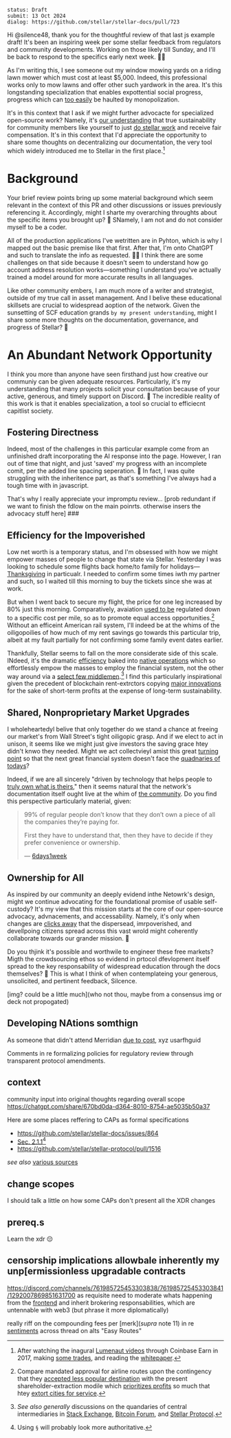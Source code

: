 ```
status: Draft
submit: 13 Oct 2024
dialog: https://github.com/stellar/stellar-docs/pull/723
```

Hi @silence48, thank you for the thoughtful review of that last js example draft! It's been an inspiring week per some stellar feedback from regulators and community developments. Working on those likely till Sunday, and I'll be back to respond to the specifics early next week. 🤝📅

As I'm writing this, I see someone out my window mowing yards on a riding lawn mower which must cost at least $5,000. Indeed, this professional works only to mow lawns and offer other such yardwork in the area. It's this longstanding specialization that enables expottential social progress, progress which can [too easily](https://teapowered.dev/posts/demoralization-capitalism/) be haulted by monopolization.

It's in this context that I ask if we might further advocacte for specialized open-source work? Namely, it's [our understanding](https://github.com/orgs/WhyDRS/discussions/1) that true sustainability for community members like yourself to just [do stellar work](https://tyler.yak.farm/personal-ZS5pWDdaYXZHeHVqUEZ3aGpPWmNRczl1bEhrYnZpejNJMm15cnQ1a3l1eXMxTjlLY05qYQ/how-to-make-more-money-c3dGbU81RVBPQVprT1BHU2FUY2xI) and receive fair compensation. It's in this context that I'd appreciate the opportunity to share some thoughts on decentralizing our documentation, the very tool which widely introduced me to Stellar in the first place.[^cb]

[^cb]: After watching the inagural [Lumenaut videos](https://www.youtube.com/playlist?list=PLWUFvhKuc_5u1sQsz-FAmRgFf9HEhyqj-) through Coinbase Earn in 2017, making [some trades](https://wooten.link/scam), and reading the [whitepaper](https://whitepaper.io/document/2/stellar-whitepaper).

# Background

Your brief review points bring up some material background which seem relevant in the context of this PR and other discussions or issues previously referencing it. Accordingly, might I sharte my overarching throughts about the specific items you brought up? 💬 SNamely, I am not and do not consider myself to be a coder. 

All of the production applications I've wetritten are in Pyhton, which is why I mapped out the basic premise like that first. After that, I'm onto ChatGPT and such to translate the info as requested. 👩‍💻 I think there are some challenges on that side because it doesn't seem to understand how go account address resolution works&mdash;something I understand you've actually trained a model around for more accurate results in all languages.

Like other community embers, I am much more of a writer and strategist, outside of my true call in asset management. And I belive these educational skillsets are crucial to widespread aoption of the network. Given the sunsetting of SCF education grands `by my present understanding`, might I share some more thoughts on the documentation, governance, and progress of Stellar? 🌌

# An Abundant Network Opportunity

I think you more than anyone have seen firsthand just how creative our communiy can be given adequate resources. Particularly, it's my understanding that many projects solicit your consultation because of your active, generous, and timely support on Discord. 💜 The incredible reality of this work is that it enables specialization, a tool so crucial to efficiecnt capitlist society.

## Fostering Directness

Indeed, most of the challenges in this particular example come from an unfinished draft incorporating the AI response into the page. However, I ran out of time that night, and just 'saved' my progress with an incomplete comit, per the added line spacing seperation. 💾 In fact, I was quite struggling with the inheritence part, as that's something I've always had a tough time with in javascript.

That's why I really appreciate your impromptu review... [prob redundant if we want to finish the fdlow on the main poinrts. otherwise insers the advocacy stuff here] ###

## Efficiency for the Impoverished

Low net worth is a temporary status, and I'm obsessed with how we might empower masses of people to change that state via Stellar. Yesterday I was looking to schedule some flights back home/to family for holidays&mdash;[Thanksgiving](https://www.sec.gov/comments/s7-15-23/s71523-301019-767522.pdf#page=11) in particualr. I needed to confirm some times iwth my partner and such, so I waited till this morning to buy the tickets since she was at work. 

But when I went back to secure my flight, the price for one leg increased by 80% just this morning. Comparatively, avaiation [used to be](https://lnns.co/o1pmTaZBF2_) regulated down to a specific cost per mile, so as to promote equal access opportunities.[^air] Without an efficeint American rail system, I'll indeed be at the whims of the oiligopoilies of how much of my rent savings go towards this particular trip, albeit at my fault partially for not confirming some family event dates earlier.

Thankfully, Stellar seems to fall on the more considerate side of this scale. INdeed, it's the dramatic [efficiency](https://sorobandomains.org/docs/limits_and_fees) baked into [native operations](https://github.com/stellar/stellar-protocol/discussions/1504) which so effortlessly empow the masses to employ the financial system, not the other way around via a [select few middlemen](https://github.com/stellar/stellar-protocol/discussions/1558).[^wallst] I find this particularly inspirational given the precedent of blockchain rent-extrctors copying [major innovations](https://github.com/Uniswap/v2-core) for the sake of short-term profits at the expense of long-term sustainability.

[^wallst]: _See also generally_ discussions on the quandaries of central intermediaries in [Stack Exchange](https://stellar.stackexchange.com/questions/2096/how-does-stellar-manage-to-cut-the-cost-of-remittances), [Bitcoin Forum](https://bitcointalk.org/index.php?topic=108782.msg1182508#msg1182508), and [Stellar Protocol](https://github.com/stellar/stellar-protocol/discussions/1528).

[^air]: Compare mandated approval for airline routes upon the contingency that they [accepted less popular destination](HREF_THE_"DRAFT"_POOL) with the present shareholder-extraction modile which [prioritizes profits](https://news.aa.com/news/news-details/2024/American-Airlines-reports-second-quarter-2024-financial-results-CORP-FI-07/) so much that htey [extort cities for service](https://time.com/6247052/airlines-deregulation-american-inequality/).

## Shared, Nonproprietary Market Upgrades

I wholeheartedyl belive that only together do we stand a chance at freeing our market's from Wall Street's tight oiligopic grasp. And if we elect to act in unison, it seems like we might just give investors the saving grace htey didn't knwo they needed. Might we act collectvieyl amist this great [turning point](MUST_ACT_NOW_HREF_PER_COMMUINITY) so that the next great financial system doesn't face the [quadnaries of todays](https://github.com/stellar/stellar-docs/issues/1013)?

Indeed, if we are all sincerely "driven by technology that helps people to [truly own what is theirs](https://youtu.be/5wUhyR94rho)," then it seems natural that the network's documentation itself ought live at the whim of [the community](https://discord.gg/stellardev). Do you find this perspective particularly material, given:

> 99% of regular people don’t know that they don’t own a piece of all the companies they’re paying for.
> 
> First they have to understand that, then they have to decide if they prefer convenience or ownership.
> 
> &mdash; [6days1week](https://x.com/6days1week)

## Ownership for All

As inspired by our community an deeply evidend inthe Netowrk's design, might we continue advocating for the foundational promise of usable self-custody? It's my view that this mission starts at the core of our open-source advocacy, advnacements, and accessability. Namely, it's only when changes are [clicks away](https://github.com/stellar/js-stellar-base/pull/605) that the dispersead, imrpoverished, and devellpoing citizens spread across this vast wrold might coherently collaborate towards our grander mission. 🚀

Do you thjink it's possible and worthwile to engineer these free markets? Migth the crowdsourcing ethos so evidend in prtocol dfevlopment itself spread to the key responsability of widespread education through the docs themselves? 📖 This is what I think of when contemplateing your generous, unsolicited, and pertinent feedback, Silcence.

[img? could be a little much](who not thou, maybe from a consensus img or deck not propogated)



## Developing NAtions somthign

As someone that didn't attend Merridian [due to cost](https://discord.com/channels/761985725453303838/1275450859404267612/1282436597715042307), xyz usarfhguid


Comments in re formalizing policies for regulatory review through transparent protocol amendments.


## context

community input into original thoughts regarding overall scope
https://chatgpt.com/share/670bd0da-d364-8010-8754-ae5035b50a37

Here are some places reffering to CAPs as formal specifications

- https://github.com/stellar/stellar-docs/issues/864
- [Sec. 2.1.1](https://github.com/stellar/stellar-protocol/discussions/1504)[^symb]
- https://github.com/stellar/stellar-protocol/pull/1516

_see also_ [various sources](https://github.com/JFWooten4/free-markets/issues/11)

## change scopes

I should talk a little on how some CAPs don't present all the XDR changes

## prereq.s

Learn the xdr 😔

[^symb]: Using `§` will probably look more authoritative.

## censorship implications allowbale inherently my unp[ermissionless upgradable contracts


https://discord.com/channels/761985725453303838/761985725453303841/1292007869851631700 as requisite need to moderate whats happening from the [frontend](https://wooten.link/uniswap) and inherit brokering responsabilities, which are untennable with web3 (but phrase it more diplomatically)

really riff on the compounding fees per [merk](_supra_ note 11) in re [sentiments](https://discord.com/channels/761985725453303838/761985725453303841/1293804844196565002) across thread on alts "Easy Routes"

